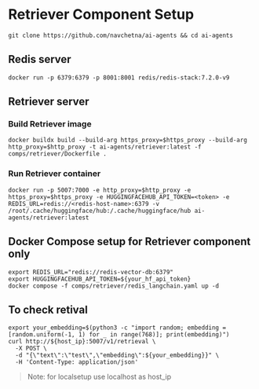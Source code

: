 # Retriever Component Setup
 
```
git clone https://github.com/navchetna/ai-agents && cd ai-agents
```
 
## Redis server

```
docker run -p 6379:6379 -p 8001:8001 redis/redis-stack:7.2.0-v9
```
 
## Retriever server
 
### Build Retriever image
```
docker buildx build --build-arg https_proxy=$https_proxy --build-arg http_proxy=$http_proxy -t ai-agents/retriever:latest -f comps/retriever/Dockerfile . 
``` 
 
### Run Retriever container
```
docker run -p 5007:7000 -e http_proxy=$http_proxy -e https_proxy=$https_proxy -e HUGGINGFACEHUB_API_TOKEN=<token> -e REDIS_URL=redis://<redis-host-name>:6379 -v /root/.cache/huggingface/hub:/.cache/huggingface/hub ai-agents/retriever:latest
``` 

## Docker Compose setup for Retriever component only

```
export REDIS_URL="redis://redis-vector-db:6379"
export HUGGINGFACEHUB_API_TOKEN=${your_hf_api_token}
docker compose -f comps/retriever/redis_langchain.yaml up -d
```

## To check retival

```
export your_embedding=$(python3 -c "import random; embedding = [random.uniform(-1, 1) for _ in range(768)]; print(embedding)")
curl http://${host_ip}:5007/v1/retrieval \
  -X POST \
  -d "{\"text\":\"test\",\"embedding\":${your_embedding}}" \
  -H 'Content-Type: application/json'
```

> Note: for localsetup use localhost as host_ip